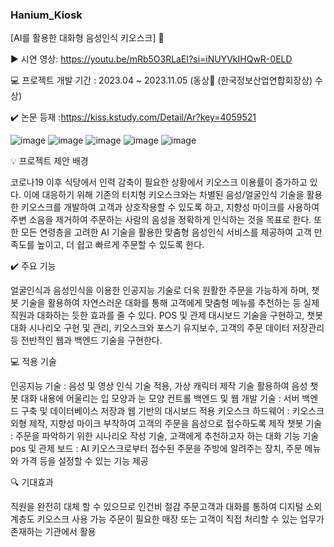 ### Hanium_Kiosk
[AI를 활용한 대화형 음성인식 키오스크] 🥉

▶️ 시연 영상: https://youtu.be/mRb5O3RLaEI?si=iNUYVkIHQwR-0ELD

💻 프로젝트 개발 기간 : 2023.04 ~ 2023.11.05 (동상🥉 (한국정보산업연합회장상) 수상)

✔️ 논문 등재 :https://kiss.kstudy.com/Detail/Ar?key=4059521

![image](https://github.com/user-attachments/assets/bb383dd0-c149-4d23-80a4-2580be7745da)
![image](https://github.com/user-attachments/assets/67993a20-bf19-41f1-be54-9ef57a7c09e8)
![image](https://github.com/user-attachments/assets/5190f9fc-cb11-44d6-825c-69344582f592)
![image](https://github.com/user-attachments/assets/8c01bc2c-3668-4056-b3c1-4c72d489b8a3)
![image](https://github.com/user-attachments/assets/ed06a6f2-2631-4c8b-96eb-9b25c5293df8)


💡 프로젝트 제안 배경

코로나19 이후 식당에서 인력 감축이 필요한 상황에서 키오스크 이용률이 증가하고 있다. 이에 대응하기 위해 기존의 터치형 키오스크와는 차별된 음성/얼굴인식 기술을 활용한 키오스크를 개발하여 고객과 상호작용할 수 있도록 하고, 지향성 마이크를 사용하여 주변 소음을 제거하여 주문하는 사람의 음성을 정확하게 인식하는 것을 목표로 한다. 또한 모든 연령층을 고려한 AI 기술을 활용한 맞춤형 음성인식 서비스를 제공하여 고객 만족도를 높이고, 더 쉽고 빠르게 주문할 수 있도록 한다.


✔️ 주요 기능

얼굴인식과 음성인식을 이용한 인공지능 기술로 더욱 원활한 주문을 가능하게 하며, 챗봇 기술을 활용하여 자연스러운 대화를 통해 고객에게 맞춤형 메뉴를 추천하는 등 실제 직원과 대화하는 듯한 효과를 줄 수 있다. POS 및 관제 대시보드 기술을 구현하고, 챗봇 대화 시나리오 구현 및 관리, 키오스크와 포스기 유지보수, 고객의 주문 데이터 저장관리 등 전반적인 웹과 백엔드 기술을 구현한다.


💻 적용 기술

인공지능 기술 : 음성 및 영상 인식 기술 적용, 가상 캐릭터 제작 기술 활용하여 음성 챗봇 대화 내용에 어울리는 입 모양과 눈 모양 컨트롤
백엔드 및 웹 개발 기술 : 서버 백엔드 구축 및 데이터베이스 저장과 웹 기반의 대시보드 적용
키오스크 하드웨어 : 키오스크 외형 제작, 지향성 마이크 부착하여 고객의 주문을 음성으로 접수하도록 제작
챗봇 기술 : 주문을 파악하기 위한 시나리오 작성 기술, 고객에게 추천하고자 하는 대화 기능 기술
pos 및 관제 보드 : AI 키오스크로부터 접수된 주문을 주방에 알려주는 장치, 주문 메뉴와 가격 등을 설정할 수 있는 기능 제공

🔍 기대효과

직원을 완전히 대체 할 수 있으므로 인건비 절감
주문고객과 대화를 통하여 디지털 소외계층도 키오스크 사용 가능
주문이 필요한 매장 또는 고객이 직접 처리할 수 있는 업무가 존재하는 기관에서 활용
